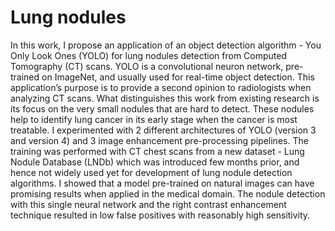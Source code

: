 # Lung nodules
In this work, I propose an application of an object detection algorithm - You Only Look
Ones (YOLO) for lung nodules detection from Computed Tomography (CT) scans. YOLO
is a convolutional neuron network, pre-trained on ImageNet, and usually used for real-time
object detection. This application’s purpose is to provide a second opinion to radiologists when
analyzing CT scans. What distinguishes this work from existing research is its focus on the very
small nodules that are hard to detect. These nodules help to identify lung cancer in its early
stage when the cancer is most treatable. I experimented with 2 different architectures of YOLO
(version 3 and version 4) and 3 image enhancement pre-processing pipelines. The training was
performed with CT chest scans from a new dataset - Lung Nodule Database (LNDb) which was
introduced few months prior, and hence not widely used yet for development of lung nodule
detection algorithms. I showed that a model pre-trained on natural images can have promising
results when applied in the medical domain. The nodule detection with this single neural network
and the right contrast enhancement technique resulted in low false positives with reasonably high
sensitivity.
